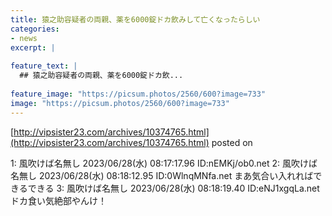 ```yaml
---
title: 猿之助容疑者の両親、薬を6000錠ドカ飲みして亡くなったらしい
categories:
- news
excerpt: |
  
feature_text: |
  ## 猿之助容疑者の両親、薬を6000錠ドカ飲...
  
feature_image: "https://picsum.photos/2560/600?image=733"
image: "https://picsum.photos/2560/600?image=733"
---
```


[http://vipsister23.com/archives/10374765.html](http://vipsister23.com/archives/10374765.html)
posted on 

<!--more-->

1: 風吹けば名無し 2023/06/28(水) 08:17:17.96 ID:nEMKj/ob0.net 2: 風吹けば名無し 2023/06/28(水) 08:18:12.95 ID:0WlnqMNfa.net まあ気合い入れればできるできる 3: 風吹けば名無し 2023/06/28(水) 08:18:19.40 ID:eNJ1xgqLa.net ドカ食い気絶部やんけ！
